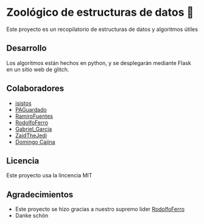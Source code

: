 # Zoológico de estructuras de datos 🚀

Este proyecto es un recopilatorio de estructuras de datos y algoritmos útiles

## Desarrollo

Los algoritmos están hechos en python, y se desplegarán mediante Flask en un sitio web de glitch.

## Colaboradores

- [jsistos](https://github.com/jsistos)
- [PAGuardado](https://github.com/PAGuardado)
- [RamiroFuentes](https://github.com/RamiroFuentes)
- [RodolfoFerro](https://github.com/RodolfoFerro)
- [Gabriel_Garcia](https://github.com/gargargabs)
- [ZaidTheJedi](https://github.com/ZaidTheJedi)
- [Domingo Cajina](https://github.com/Physicworld)

## Licencia

Este proyecto usa la lincencia MIT

## Agradecimientos

* Este proyecto se hizo gracias a nuestro supremo lider [RodolfoFerro](https://github.com/RodolfoFerro)
* Danke schön
